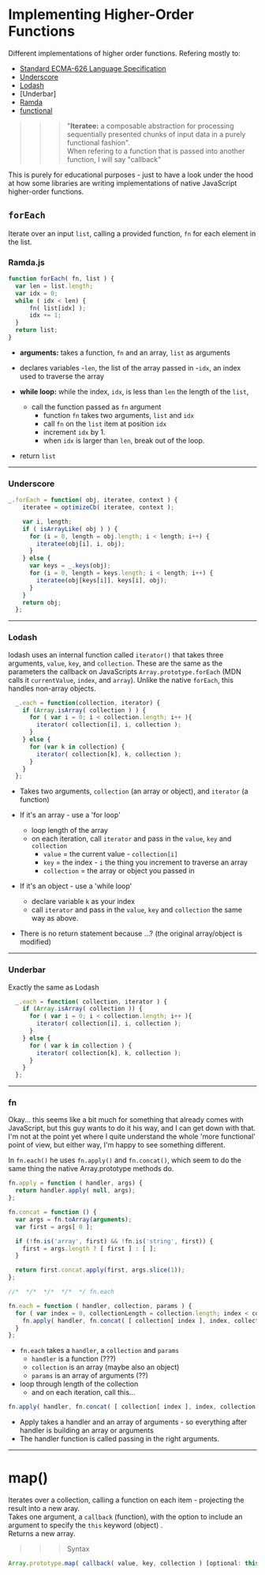 # Implementing Higher-Order Functions
Different implementations of higher order functions. Refering mostly to:
* [Standard ECMA-626 Language Specification](http://www.ecma-international.org/publications/standards/Ecma-262.htm)
* [Underscore](http://underscorejs.org/)
* [Lodash](https://lodash.com/docs)
* [Underbar]
* [Ramda](http://ramdajs.com/0.18.0/docs/)
* [functional](http://functionaljs.com/)

>>> "**Iteratee:** a composable abstraction for processing sequentially presented chunks of input data in a purely functional fashion".  
>>> When refering to a function that is passed into another function, I will say "callback"


This is purely for educational purposes - just to have a look under the hood at how some libraries are writing implementations of native JavaScript higher-order functions. 


## `forEach`
Iterate over an input `list`, calling a provided function, `fn` for each element in the list.

### Ramda.js

```js
function forEach( fn, list ) {
  var len = list.length;
  var idx = 0;
  while ( idx < len) {
      fn( list[idx] );
      idx += 1;
  }
  return list;
}
```

* **arguments:** takes a function, `fn` and an array, `list` as arguments
* declares variables 
  -`len`, the list of the array passed in
  -`idx`, an index used to traverse the array

* **while loop:** while the index, `idx`, is less than `len` the length of the `list`, 
  - call the function passed as `fn` argument
    + function `fn` takes two arguments, `list` and `idx`
    + call `fn` on the `list` item at position `idx`
    + increment `idx` by 1.
    + when `idx` is larger than `len`, break out of the loop.
* return `list`



___

### Underscore


```js
_.forEach = function( obj, iteratee, context ) {
    iteratee = optimizeCb( iteratee, context );

    var i, length;
    if ( isArrayLike( obj ) ) {
      for (i = 0, length = obj.length; i < length; i++) {
        iteratee(obj[i], i, obj);
      }
    } else {
      var keys = _.keys(obj);
      for (i = 0, length = keys.length; i < length; i++) {
        iteratee(obj[keys[i]], keys[i], obj);
      }
    }
    return obj;
  };
```



___

### Lodash
lodash uses an internal function called `iterator()` that takes three arguments, `value`, `key`, and `collection`. These are the same as the parameters the callback on JavaScripts `Array.prototype.forEach` (MDN calls it `currentValue`, `index`, and `array`). Unlike the native `forEach`, this handles non-array objects.

```js
  _.each = function(collection, iterator) {
    if (Array.isArray( collection ) ) {
      for ( var i = 0; i < collection.length; i++ ){
        iterator( collection[i], i, collection );
      }
    } else {
      for (var k in collection) {
        iterator( collection[k], k, collection );
      }  
    }
  };
```
* Takes two arguments, `collection` (an array or object), and `iterator` (a function)
* If it's an array - use a 'for loop'
  - loop length of the array
  - on each iteration, call `iterator` and pass in the `value`, `key` and `collection`
    + `value` = the current value - `collection[i]`
    + `key` = the index - `i` the thing you increment to traverse an array
    + `collection` = the array or object you passed in
    
* If it's an object - use a 'while loop'
  - declare variable `k` as your index
  - call `iterator` and pass in the `value`, `key` and `collection` the same way as above. 

* There is no return statement because ...? (the original array/object is modified)

___

### Underbar
Exactly the same as Lodash

```js
  _.each = function( collection, iterator ) {
    if (Array.isArray( collection )) {
      for ( var i = 0; i < collection.length; i++ ){
        iterator( collection[i], i, collection );
      }
    } else {
      for ( var k in collection ) {
        iterator( collection[k], k, collection );
      }  
    }
  };
```

___

### fn
Okay... this seems like a bit much for something that already comes with JavaScript, but this guy wants to do it his way, and I can get down with that. I'm not at the point yet where I quite understand the whole 'more functional' point of view, but either way, I'm happy to see something different.  

In `fn.each()` he uses `fn.apply()` and `fn.concat()`, which seem to do the same thing the native Array.prototype methods do. 

```js
fn.apply = function ( handler, args) {
  return handler.apply( null, args);
};

fn.concat = function () {
  var args = fn.toArray(arguments);
  var first = args[ 0 ];

  if (!fn.is('array', first) && !fn.is('string', first)) {
    first = args.length ? [ first ] : [ ];
  }

  return first.concat.apply(first, args.slice(1));
};

//*  */*  */*  */*  */ fn.each

fn.each = function ( handler, collection, params ) {
  for ( var index = 0, collectionLength = collection.length; index < collectionLength; index++) {
    fn.apply( handler, fn.concat( [ collection[ index ], index, collection ], params));
  }
};
```

* `fn.each` takes a `handler`, a `collection` and `params`
  - `handler` is a function (???)
  - `collection` is an array (maybe also an object)
  - `params` is an array of arguments (??)
* loop through length of the collection
  - and on each iteration, call this...

```js
fn.apply( handler, fn.concat( [ collection[ index ], index, collection ], params));
```
* Apply takes a handler and an array of arguments - so everything after handler is building an array or arguments
* The handler function is called passing in the right arguments. 

___

# map()
Iterates over a collection, calling a function on each item - projecting the result into a new aray.  
Takes one argument, a `callback` (function), with the option to include an argument to specify the `this` keyword (object) .  
Returns a new array.  
>>> Syntax
```js
Array.prototype.map( callback( value, key, collection ) [optional: this] );
```







  
